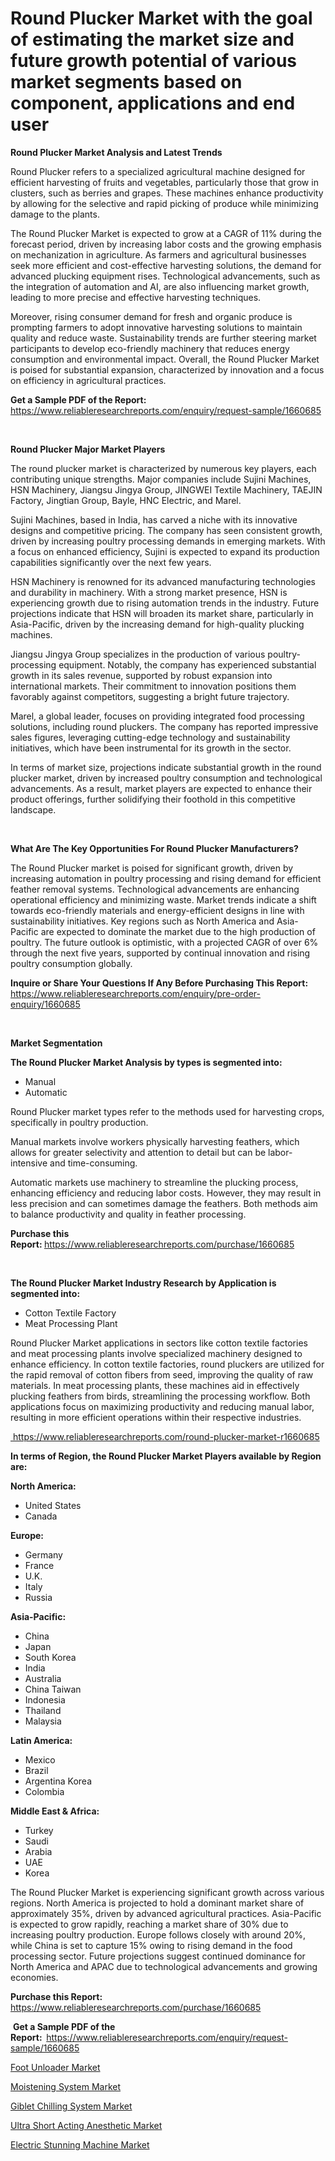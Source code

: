 <p><h1>Round Plucker Market with the goal of estimating the market size and future growth potential of various market segments based on component, applications and end user</h1></p><p><strong>Round Plucker Market Analysis and Latest Trends</strong></p>
<p><p>Round Plucker refers to a specialized agricultural machine designed for efficient harvesting of fruits and vegetables, particularly those that grow in clusters, such as berries and grapes. These machines enhance productivity by allowing for the selective and rapid picking of produce while minimizing damage to the plants. </p><p>The Round Plucker Market is expected to grow at a CAGR of 11% during the forecast period, driven by increasing labor costs and the growing emphasis on mechanization in agriculture. As farmers and agricultural businesses seek more efficient and cost-effective harvesting solutions, the demand for advanced plucking equipment rises. Technological advancements, such as the integration of automation and AI, are also influencing market growth, leading to more precise and effective harvesting techniques.</p><p>Moreover, rising consumer demand for fresh and organic produce is prompting farmers to adopt innovative harvesting solutions to maintain quality and reduce waste. Sustainability trends are further steering market participants to develop eco-friendly machinery that reduces energy consumption and environmental impact. Overall, the Round Plucker Market is poised for substantial expansion, characterized by innovation and a focus on efficiency in agricultural practices.</p></p>
<p><strong>Get a Sample PDF of the Report:&nbsp;</strong> <a href="https://www.reliableresearchreports.com/enquiry/request-sample/1660685?utm_campaign=9&utm_medium=2&utm_source=Github&utm_content=ia&utm_term=17012025&utm_id=round-plucker">https://www.reliableresearchreports.com/enquiry/request-sample/1660685</a></p>
<p>&nbsp;</p>
<p><strong>Round Plucker Major Market Players</strong></p>
<p><p>The round plucker market is characterized by numerous key players, each contributing unique strengths. Major companies include Sujini Machines, HSN Machinery, Jiangsu Jingya Group, JINGWEI Textile Machinery, TAEJIN Factory, Jingtian Group, Bayle, HNC Electric, and Marel. </p><p>Sujini Machines, based in India, has carved a niche with its innovative designs and competitive pricing. The company has seen consistent growth, driven by increasing poultry processing demands in emerging markets. With a focus on enhanced efficiency, Sujini is expected to expand its production capabilities significantly over the next few years.</p><p>HSN Machinery is renowned for its advanced manufacturing technologies and durability in machinery. With a strong market presence, HSN is experiencing growth due to rising automation trends in the industry. Future projections indicate that HSN will broaden its market share, particularly in Asia-Pacific, driven by the increasing demand for high-quality plucking machines.</p><p>Jiangsu Jingya Group specializes in the production of various poultry-processing equipment. Notably, the company has experienced substantial growth in its sales revenue, supported by robust expansion into international markets. Their commitment to innovation positions them favorably against competitors, suggesting a bright future trajectory.</p><p>Marel, a global leader, focuses on providing integrated food processing solutions, including round pluckers. The company has reported impressive sales figures, leveraging cutting-edge technology and sustainability initiatives, which have been instrumental for its growth in the sector.</p><p>In terms of market size, projections indicate substantial growth in the round plucker market, driven by increased poultry consumption and technological advancements. As a result, market players are expected to enhance their product offerings, further solidifying their foothold in this competitive landscape.</p></p>
<p>&nbsp;</p>
<p><strong>What Are The Key Opportunities For Round Plucker Manufacturers?</strong></p>
<p><p>The Round Plucker market is poised for significant growth, driven by increasing automation in poultry processing and rising demand for efficient feather removal systems. Technological advancements are enhancing operational efficiency and minimizing waste. Market trends indicate a shift towards eco-friendly materials and energy-efficient designs in line with sustainability initiatives. Key regions such as North America and Asia-Pacific are expected to dominate the market due to the high production of poultry. The future outlook is optimistic, with a projected CAGR of over 6% through the next five years, supported by continual innovation and rising poultry consumption globally.</p></p>
<p><strong>Inquire or Share Your Questions If Any Before Purchasing This Report:</strong> <a href="https://www.reliableresearchreports.com/enquiry/pre-order-enquiry/1660685?utm_campaign=9&utm_medium=2&utm_source=Github&utm_content=ia&utm_term=17012025&utm_id=round-plucker">https://www.reliableresearchreports.com/enquiry/pre-order-enquiry/1660685</a></p>
<p>&nbsp;</p>
<p><strong>Market Segmentation</strong></p>
<p><strong>The Round Plucker Market Analysis by types is segmented into:</strong></p>
<p><ul><li>Manual</li><li>Automatic</li></ul></p>
<p><p>Round Plucker market types refer to the methods used for harvesting crops, specifically in poultry production. </p><p>Manual markets involve workers physically harvesting feathers, which allows for greater selectivity and attention to detail but can be labor-intensive and time-consuming. </p><p>Automatic markets use machinery to streamline the plucking process, enhancing efficiency and reducing labor costs. However, they may result in less precision and can sometimes damage the feathers. Both methods aim to balance productivity and quality in feather processing.</p></p>
<p><strong>Purchase this Report:&nbsp;</strong><a href="https://www.reliableresearchreports.com/purchase/1660685?utm_campaign=9&utm_medium=2&utm_source=Github&utm_content=ia&utm_term=17012025&utm_id=round-plucker">https://www.reliableresearchreports.com/purchase/1660685</a></p>
<p>&nbsp;</p>
<p><strong>The Round Plucker Market Industry Research by Application is segmented into:</strong></p>
<p><ul><li>Cotton Textile Factory</li><li>Meat Processing Plant</li></ul></p>
<p><p>Round Plucker Market applications in sectors like cotton textile factories and meat processing plants involve specialized machinery designed to enhance efficiency. In cotton textile factories, round pluckers are utilized for the rapid removal of cotton fibers from seed, improving the quality of raw materials. In meat processing plants, these machines aid in effectively plucking feathers from birds, streamlining the processing workflow. Both applications focus on maximizing productivity and reducing manual labor, resulting in more efficient operations within their respective industries.</p></p>
<p><a href="https://www.reliableresearchreports.com/round-plucker-market-r1660685?utm_campaign=9&utm_medium=2&utm_source=Github&utm_content=ia&utm_term=17012025&utm_id=round-plucker">&nbsp;https://www.reliableresearchreports.com/round-plucker-market-r1660685</a></p>
<p><strong>In terms of Region, the Round Plucker Market Players available by Region are:</strong></p>
<p>
    <p> <strong> North America: </strong>
        <ul>
            <li>United States</li>
            <li>Canada</li>
        </ul>
        </p> 
    <p> <strong> Europe: </strong>
        <ul>
            <li>Germany</li>
            <li>France</li>
            <li>U.K.</li>
            <li>Italy</li>
            <li>Russia</li>
        </ul>
        </p> 
    <p> <strong> Asia-Pacific: </strong>
        <ul>
            <li>China</li>
            <li>Japan</li>
            <li>South Korea</li>
            <li>India</li>
            <li>Australia</li>
            <li>China Taiwan</li>
            <li>Indonesia</li>
            <li>Thailand</li>
            <li>Malaysia</li>
        </ul>
        </p> 
    <p> <strong> Latin America: </strong>
        <ul>
            <li>Mexico</li>
            <li>Brazil</li>
            <li>Argentina Korea</li>
            <li>Colombia</li>
        </ul>
        </p> 
    <p> <strong> Middle East & Africa: </strong>
        <ul>
            <li>Turkey</li>
            <li>Saudi</li>
            <li>Arabia</li>
            <li>UAE</li>
            <li>Korea</li>
        </ul>
    </p>
    </p>
<p><p>The Round Plucker Market is experiencing significant growth across various regions. North America is projected to hold a dominant market share of approximately 35%, driven by advanced agricultural practices. Asia-Pacific is expected to grow rapidly, reaching a market share of 30% due to increasing poultry production. Europe follows closely with around 20%, while China is set to capture 15% owing to rising demand in the food processing sector. Future projections suggest continued dominance for North America and APAC due to technological advancements and growing economies.</p></p>
<p><strong>Purchase this Report: </strong><a href="https://www.reliableresearchreports.com/purchase/1660685?utm_campaign=9&utm_medium=2&utm_source=Github&utm_content=ia&utm_term=17012025&utm_id=round-plucker">https://www.reliableresearchreports.com/purchase/1660685</a></p>
<p>&nbsp;<strong>Get a Sample PDF of the Report:&nbsp;&nbsp;</strong><a href="https://www.reliableresearchreports.com/enquiry/request-sample/1660685?utm_campaign=9&utm_medium=2&utm_source=Github&utm_content=ia&utm_term=17012025&utm_id=round-plucker">https://www.reliableresearchreports.com/enquiry/request-sample/1660685</a></p>
<p><strong></strong></p>
<p><p><a href="https://github.com/toldenargelia86/Market-Research-Report-List-1/blob/main/foot-unloader-market.md?utm_campaign=9&utm_medium=2&utm_source=Github&utm_content=ia&utm_term=17012025&utm_id=round-plucker">Foot Unloader Market</a></p><p><a href="https://github.com/mcfred89/Market-Research-Report-List-1/blob/main/moistening-system-market.md?utm_campaign=9&utm_medium=2&utm_source=Github&utm_content=ia&utm_term=17012025&utm_id=round-plucker">Moistening System Market</a></p><p><a href="https://github.com/comasnickie/Market-Research-Report-List-1/blob/main/giblet-chilling-system-market.md?utm_campaign=9&utm_medium=2&utm_source=Github&utm_content=ia&utm_term=17012025&utm_id=round-plucker">Giblet Chilling System Market</a></p><p><a href="https://github.com/wileonie19657/Market-Research-Report-List-1/blob/main/ultra-short-acting-anesthetic-market.md?utm_campaign=9&utm_medium=2&utm_source=Github&utm_content=ia&utm_term=17012025&utm_id=round-plucker">Ultra Short Acting Anesthetic Market</a></p><p><a href="https://github.com/bornergabrielle89/Market-Research-Report-List-1/blob/main/electric-stunning-machine-market.md?utm_campaign=9&utm_medium=2&utm_source=Github&utm_content=ia&utm_term=17012025&utm_id=round-plucker">Electric Stunning Machine Market</a></p></p>